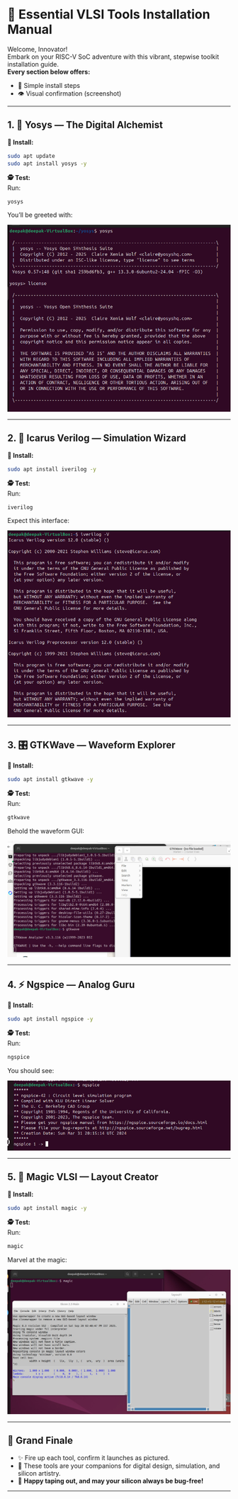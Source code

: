 # 🚀 Essential VLSI Tools Installation Manual

Welcome, Innovator!  
Embark on your RISC-V SoC adventure with this vibrant, stepwise toolkit installation guide.  
**Every section below offers:**  
- 🎯 Simple install steps  
- 👁️ Visual confirmation (screenshot)  

---

<section>
<h2>1. 🌟 Yosys — The Digital Alchemist</h2>

**🔧 Install:**
```bash
sudo apt update
sudo apt install yosys -y
```

**🕵️ Test:**  
Run:
```bash
yosys
```
You’ll be greeted with:

<img src="yosys.jpg" alt="Yosys: Command-line magic!" />

</section>

---

<section>
<h2>2. 🧩 Icarus Verilog — Simulation Wizard</h2>

**🔧 Install:**
```bash
sudo apt install iverilog -y
```

**🕵️ Test:**  
Run:
```bash
iverilog
```
Expect this interface:

<img src="iverilog.jpg" alt="Icarus Verilog: Simulation ready!" />

</section>

---

<section>
<h2>3. 🎛️ GTKWave — Waveform Explorer</h2>

**🔧 Install:**
```bash
sudo apt install gtkwave -y
```

**🕵️ Test:**  
Run:
```bash
gtkwave
```
Behold the waveform GUI:

<img src="gtkwave.jpg" alt="GTKWave: Visualizing waves!" />

</section>

---

<section>
<h2>4. ⚡ Ngspice — Analog Guru</h2>

**🔧 Install:**
```bash
sudo apt install ngspice -y
```

**🕵️ Test:**  
Run:
```bash
ngspice
```
You should see:

<img src="ngspice.jpg" alt="Ngspice: Spice up your circuits!" />

</section>

---

<section>
<h2>5. 🏰 Magic VLSI — Layout Creator</h2>

**🔧 Install:**
```bash
sudo apt install magic -y
```

**🕵️ Test:**  
Run:
```bash
magic
```
Marvel at the magic:

<img src="magic.jpg" alt="Magic VLSI: Layout wizardry!" />

</section>

---

## 🏁 Grand Finale

- ✨ Fire up each tool, confirm it launches as pictured.
- 🦄 These tools are your companions for digital design, simulation, and silicon artistry.
- 🎉 **Happy taping out, and may your silicon always be bug-free!**

---
